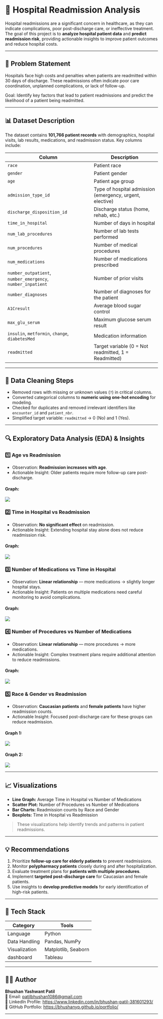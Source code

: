 # 🏥 Hospital Readmission Analysis

Hospital readmissions are a significant concern in healthcare, as they can indicate complications, poor post-discharge care, or ineffective treatment. The goal of this project is to **analyze hospital patient data** and **predict readmission risk**, providing actionable insights to improve patient outcomes and reduce hospital costs.

---

## 🧠 Problem Statement
Hospitals face high costs and penalties when patients are readmitted within 30 days of discharge. These readmissions often indicate poor care coordination, unplanned complications, or lack of follow-up.  

Goal: Identify key factors that lead to patient readmissions and predict the likelihood of a patient being readmitted.

---

## 📊 Dataset Description
The dataset contains **101,766 patient records** with demographics, hospital visits, lab results, medications, and readmission status. Key columns include:

| Column | Description |
|--------|-------------|
| `race` | Patient race |
| `gender` | Patient gender |
| `age` | Patient age group |
| `admission_type_id` | Type of hospital admission (emergency, urgent, elective) |
| `discharge_disposition_id` | Discharge status (home, rehab, etc.) |
| `time_in_hospital` | Number of days in hospital |
| `num_lab_procedures` | Number of lab tests performed |
| `num_procedures` | Number of medical procedures |
| `num_medications` | Number of medications prescribed |
| `number_outpatient`, `number_emergency`, `number_inpatient` | Number of prior visits |
| `number_diagnoses` | Number of diagnoses for the patient |
| `A1Cresult` | Average blood sugar control |
| `max_glu_serum` | Maximum glucose serum result |
| `insulin`, `metformin`, `change`, `diabetesMed` | Medication information |
| `readmitted` | Target variable (0 = Not readmitted, 1 = Readmitted) |

---

## 🧹 Data Cleaning Steps
- Removed rows with missing or unknown values (`?`) in critical columns.  
- Converted categorical columns to **numeric using one-hot encoding** for modeling.  
- Checked for duplicates and removed irrelevant identifiers like `encounter_id` and `patient_nbr`.  
- Simplified target variable: `readmitted` → 0 (No) and 1 (Yes).  

---

## 🔍 Exploratory Data Analysis (EDA) & Insights

### 1️⃣ Age vs Readmission
- Observation: **Readmission increases with age**.  
- Actionable Insight: Older patients require more follow-up care post-discharge.
#### Graph:
![](image/1.png)

### 2️⃣ Time in Hospital vs Readmission
- Observation: **No significant effect** on readmission.  
- Actionable Insight: Extending hospital stay alone does not reduce readmission risk.
#### Graph:
![](image/2.png)

### 3️⃣ Number of Medications vs Time in Hospital
- Observation: **Linear relationship** — more medications → slightly longer hospital stays.  
- Actionable Insight: Patients on multiple medications need careful monitoring to avoid complications.
#### Graph:
![](image/3.png)

### 4️⃣ Number of Procedures vs Number of Medications
- Observation: **Linear relationship** — more procedures → more medications.  
- Actionable Insight: Complex treatment plans require additional attention to reduce readmissions.
#### Graph:
![](image/4.png)

### 5️⃣ Race & Gender vs Readmission
- Observation: **Caucasian patients** and **female patients** have higher readmission counts.  
- Actionable Insight: Focused post-discharge care for these groups can reduce readmission.
#### Graph 1:
![](image/5.png)

#### Graph 2:
![](image/6.png)

---

## 📈 Visualizations
- **Line Graph:** Average Time in Hospital vs Number of Medications  
- **Scatter Plot:** Number of Procedures vs Number of Medications  
- **Bar Charts:** Readmission counts by Race and Gender  
- **Boxplots:** Time in Hospital vs Readmission  

> These visualizations help identify trends and patterns in patient readmissions.

---

## 💡 Recommendations
1. Prioritize **follow-up care for elderly patients** to prevent readmissions.  
2. Monitor **polypharmacy patients** closely during and after hospitalization.  
3. Evaluate treatment plans for **patients with multiple procedures**.  
4. Implement **targeted post-discharge care** for Caucasian and female patients.  
5. Use insights to **develop predictive models** for early identification of high-risk patients.

---

## 🧰 Tech Stack

| Category | Tools |
|-----------|-------|
| Language | Python |
| Data Handling | Pandas, NumPy |
| Visualization | Matplotlib, Seaborn |
| dashboard | Tableau |

---

## 👨‍💻 Author

**Bhushan Yashwant Patil**  
📧  Email: patilbhushan1086@gmail.com  
💼  LinkedIn Profile: https://www.linkedin.com/in/bhushan-patil-381601293/  
📂  GitHub Portfolio: https://bhushanyp.github.io/portfolio/

---
